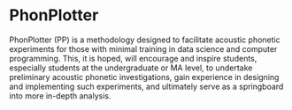# PhonPlotter
PhonPlotter (PP) is a methodology designed to facilitate acoustic phonetic experiments for those with minimal training in data science and computer programming. This, it is hoped, will encourage and inspire students, especially students at the undergraduate or MA level, to undertake preliminary acoustic phonetic investigations, gain experience in designing and implementing such experiments, and ultimately serve as a springboard into more in-depth analysis.